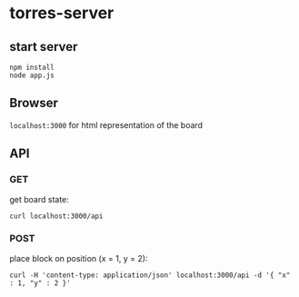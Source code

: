 # torres-server

## start server

```
npm install
node app.js
```

## Browser

`localhost:3000` for html representation of the board

## API

### GET
get board state:
```
curl localhost:3000/api
```
### POST
place block on position (x = 1, y = 2):
```
curl -H 'content-type: application/json' localhost:3000/api -d '{ "x" : 1, "y" : 2 }'
```
